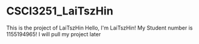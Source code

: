# CSCI3251_LaiTszHin
This is the project of LaiTszHin
Hello, I'm LaiTszHin!
My Student number is 1155194965!
I will pull my project later
